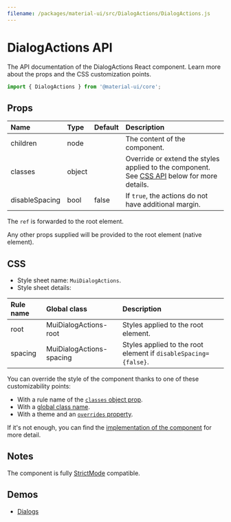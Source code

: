 ```yaml
---
filename: /packages/material-ui/src/DialogActions/DialogActions.js
---
```


<!--- This documentation is automatically generated, do not try to edit it. -->

# DialogActions API

<p class="description">The API documentation of the DialogActions React component. Learn more about the props and the CSS customization points.</p>

```js
import { DialogActions } from '@material-ui/core';
```



## Props

| Name | Type | Default | Description |
|:-----|:-----|:--------|:------------|
| <span class="prop-name">children</span> | <span class="prop-type">node</span> |  | The content of the component. |
| <span class="prop-name">classes</span> | <span class="prop-type">object</span> |  | Override or extend the styles applied to the component. See [CSS API](#css) below for more details. |
| <span class="prop-name">disableSpacing</span> | <span class="prop-type">bool</span> | <span class="prop-default">false</span> | If `true`, the actions do not have additional margin. |

The `ref` is forwarded to the root element.

Any other props supplied will be provided to the root element (native element).

## CSS

- Style sheet name: `MuiDialogActions`.
- Style sheet details:

| Rule name | Global class | Description |
|:-----|:-------------|:------------|
| <span class="prop-name">root</span> | <span class="prop-name">MuiDialogActions-root</span> | Styles applied to the root element.
| <span class="prop-name">spacing</span> | <span class="prop-name">MuiDialogActions-spacing</span> | Styles applied to the root element if `disableSpacing={false}`.

You can override the style of the component thanks to one of these customizability points:

- With a rule name of the [`classes` object prop](/customization/components/#overriding-styles-with-classes).
- With a [global class name](/customization/components/#overriding-styles-with-global-class-names).
- With a theme and an [`overrides` property](/customization/globals/#css).

If it's not enough, you can find the [implementation of the component](https://github.com/mui-org/material-ui/blob/master/packages/material-ui/src/DialogActions/DialogActions.js) for more detail.

## Notes

The component is fully [StrictMode](https://reactjs.org/docs/strict-mode.html) compatible.

## Demos

- [Dialogs](/components/dialogs/)

